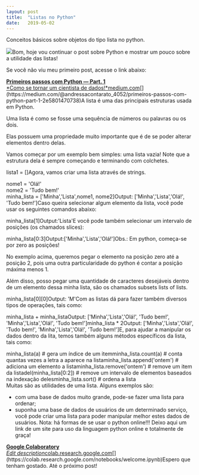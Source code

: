 ```yaml
---
layout:	post
title:	"Listas no Python"
date:	2019-05-02
---
```


  Conceitos básicos sobre objetos do tipo lista no python.

![](https://s3.wasabisys.com/psrandom/img/p/medium/1*sf2mQcfk6MOZtPx1-oSdRA.jpg)Bom, hoje vou continuar o post sobre Python e mostrar um pouco sobre a utilidade das listas!

Se você não viu meu primeiro post, acesse o link abaixo:

[**Primeiros passos com Python — Part. 1**  
*Como se tornar um cientista de dados!*medium.com](https://medium.com/@andressacontarato_4052/primeiros-passos-com-python-part-1-2e5801470738 "https://medium.com/@andressacontarato_4052/primeiros-passos-com-python-part-1-2e5801470738")[](https://medium.com/@andressacontarato_4052/primeiros-passos-com-python-part-1-2e5801470738)A lista é uma das principais estruturas usada em Python.

Uma lista é como se fosse uma sequência de números ou palavras ou os dois.

Elas possuem uma propriedade muito importante que é de se poder alterar elementos dentro delas.

Vamos começar por um exemplo bem simples: uma lista vazia! Note que a estrutura dela é sempre começando e terminando com colchetes.

lista1 = []Agora, vamos criar uma lista através de strings.

nome1 = 'Olá!'  
nome2 = 'Tudo bem!'  
minha\_lista = ['Minha','Lista',nome1, nome2]Output: ['Minha','Lista','Olá!', 'Tudo bem!']Caso queira selecionar algum elemento da lista, você pode usar os seguintes comandos abaixo:

minha\_lista[1]Output:'Lista'E você pode também selecionar um intervalo de posições (os chamados slices):

minha\_lista[0:3]Output:['Minha','Lista','Olá!']Obs.: Em python, começa-se por zero as posições!

No exemplo acima, queremos pegar o elemento na posição zero até a posição 2, pois uma outra particularidade do python é contar a posição máxima menos 1.

Além disso, posso pegar uma quantidade de caracteres desejáveis dentro de um elemento dessa minha lista, são os chamados subsets lists of lists.

minha\_lista[0][0]Output: 'M'Com as listas dá para fazer também diversos tipos de operações, tais como:

minha\_lista + minha\_listaOutput: ['Minha','Lista','Olá!', 'Tudo bem!', 'Minha','Lista','Olá!', 'Tudo bem!']minha\_lista * 2Output: ['Minha','Lista','Olá!', 'Tudo bem!', 'Minha','Lista','Olá!', 'Tudo bem!']E, para ajudar a manipular os dados dentro da lita, temos também alguns métodos específicos da lista, tais como:

minha\_lista(a) # gera um índice de um itemminha\_lista.count(a) # conta quantas vezes a letra a aparece na listaminha\_lista.append('ontem') # adiciona um elemento a listaminha\_lista.remove('ontem') # remove um item da listadel(minha\_lista[0:2]) # remove um intervalo de elementos baseados na indexação delesminha\_lista.sort() # ordena a lista  
 Muitas são as utilidades de uma lista. Alguns exemplos são:

* com uma base de dados muito grande, pode-se fazer uma lista para ordenar;
* suponha uma base de dados de usuários de um determinado serviço, você pode criar uma lista para poder manipular melhor estes dados de usuários.
Nota: há formas de se usar o python online!!! Deixo aqui um link de um site para uso da linguagem python online e totalmente de graça!

[**Google Colaboratory**  
*Edit description*colab.research.google.com](https://colab.research.google.com/notebooks/welcome.ipynb "https://colab.research.google.com/notebooks/welcome.ipynb")[](https://colab.research.google.com/notebooks/welcome.ipynb)Espero que tenham gostado. Até o próximo post!

  